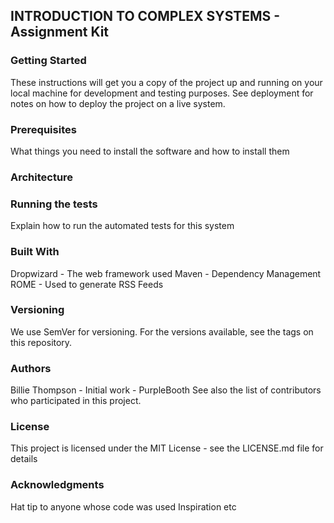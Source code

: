 ## INTRODUCTION TO COMPLEX SYSTEMS - Assignment Kit
### Getting Started
These instructions will get you a copy of the project up and running on your local machine for development and testing purposes. See deployment for notes on how to deploy the project on a live system.

### Prerequisites
What things you need to install the software and how to install them

### Architecture

### Running the tests
Explain how to run the automated tests for this system

### Built With
Dropwizard - The web framework used
Maven - Dependency Management
ROME - Used to generate RSS Feeds

### Versioning
We use SemVer for versioning. For the versions available, see the tags on this repository.

### Authors
Billie Thompson - Initial work - PurpleBooth
See also the list of contributors who participated in this project.

### License
This project is licensed under the MIT License - see the LICENSE.md file for details

### Acknowledgments
Hat tip to anyone whose code was used
Inspiration
etc
